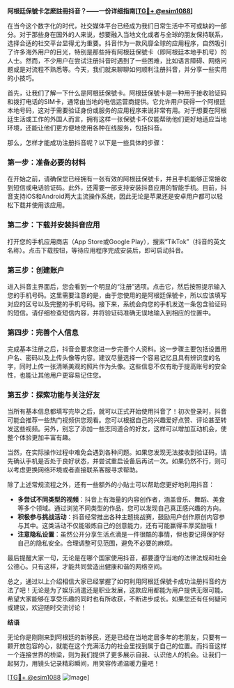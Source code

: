 **阿根廷保號卡怎麽註冊抖音？——一份详细指南[[TG💪+ @esim1088](https://t.me/s/esim1088)]**

在当今这个数字化的时代，社交媒体平台已经成为我们日常生活中不可或缺的一部分。对于那些身在国外的人来说，想要融入当地文化或者与全球的朋友保持联系，选择合适的社交平台显得尤为重要。抖音作为一款风靡全球的应用程序，自然吸引了许多海外用户的目光，特别是那些持有阿根廷保號卡（即阿根廷本地手机号）的人士。然而，不少用户在尝试注册抖音时遇到了一些困难，比如语言障碍、网络问题或是对流程不熟悉等。今天，我们就来聊聊如何顺利注册抖音，并分享一些实用的小技巧。

首先，让我们了解一下什么是阿根廷保號卡。阿根廷保號卡是一种用于接收验证码和拨打电话的SIM卡，通常由当地的电信运营商提供。它允许用户获得一个阿根廷本地号码，这对于需要验证身份或服务的应用程序来说非常有用。对于想要在阿根廷生活或工作的外国人而言，拥有这样一张保號卡不仅能帮助他们更好地适应当地环境，还能让他们更方便地使用各种在线服务，包括抖音。

那么，怎样才能成功注册抖音呢？以下是一些具体的步骤：

### 第一步：准备必要的材料

在开始之前，请确保您已经拥有一张有效的阿根廷保號卡，并且手机能够正常接收到短信或电话验证码。此外，还需要一部支持安装抖音应用的智能手机。目前，抖音支持iOS和Android两大主流操作系统，因此无论是苹果还是安卓用户都可以轻松下载并使用该应用。

### 第二步：下载并安装抖音应用

打开您的手机应用商店（App Store或Google Play），搜索“TikTok”（抖音的英文名称）。点击下载按钮，等待应用程序完成安装后，即可启动抖音。

### 第三步：创建账户

进入抖音主界面后，您会看到一个明显的“注册”选项。点击它，然后按照提示输入您的手机号码。这里需要注意的是，由于您使用的是阿根廷保號卡，所以应该填写对应的区号以及完整的手机号码。接下来，系统会向您的手机发送一条包含验证码的短信。请仔细检查短信内容，并将验证码准确无误地输入到相应的位置中。

### 第四步：完善个人信息

完成基本注册之后，抖音会要求您进一步完善个人资料。这一步骤主要包括设置用户名、密码以及上传头像等内容。建议尽量选择一个容易记忆且具有辨识度的名字，同时上传一张清晰美观的照片作为头像。这些信息不仅有助于提高账号的安全性，也能让其他用户更容易记住您。

### 第五步：探索功能与关注好友

当所有基本信息都填写完毕之后，就可以正式开始使用抖音了！初次登录时，抖音可能会推荐一些热门视频供您观看。您可以根据自己的兴趣爱好点赞、评论甚至转发这些视频。另外，别忘了添加一些志同道合的好友，这样可以增加互动机会，使整个体验更加丰富有趣。

当然，在实际操作过程中难免会遇到各种问题。如果您发现无法接收到验证码，请先确认手机是否处于良好状态，并尝试重启设备后再试一次。如果仍然不行，则可以考虑更换网络环境或者直接联系客服寻求帮助。

除了上述常规流程之外，还有一些额外的小贴士可以帮助您更好地利用抖音：

- **多尝试不同类型的视频**：抖音上有海量的内容创作者，涵盖音乐、舞蹈、美食等多个领域。通过浏览不同类型的作品，您可以发现自己真正感兴趣的方向。
- **积极参与挑战活动**：抖音经常推出各种主题挑战赛，鼓励用户创作原创内容参与其中。这类活动不仅能锻炼自己的创意能力，还有可能赢得丰厚奖励哦！
- **注意隐私设置**：虽然公开分享生活点滴是一件很酷的事情，但也要记得保护好自己的隐私安全。合理调整可见范围，避免不必要的麻烦。

最后提醒大家一句，无论是在哪个国家使用抖音，都要遵守当地的法律法规和社会公德心。只有这样，才能共同营造出健康和谐的网络空间。

总之，通过以上介绍相信大家已经掌握了如何利用阿根廷保號卡成功注册抖音的方法了吧！无论是为了娱乐消遣还是职业发展，这款应用都能为用户提供无限可能。希望大家能够在享受乐趣的同时也有所收获，不断进步成长。如果您还有任何疑问或建议，欢迎随时交流讨论！

**结语**

无论你是刚刚来到阿根廷的新移民，还是已经在当地定居多年的老朋友，只要有一颗开放包容的心，就能在这个充满活力的社会里找到属于自己的位置。而抖音这样一个连接世界的桥梁，则为我们提供了更多展示自我、认识他人的机会。让我们一起努力，用镜头记录精彩瞬间，用笑容传递温暖力量吧！

[[TG💪+ @esim1088](https://t.me/s/esim1088) ![Image](https://i.postimg.cc/4NQfJmqS/Snipaste-2025-05-13-00-14-12.png)]